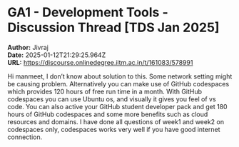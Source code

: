 # GA1 - Development Tools - Discussion Thread [TDS Jan 2025]

**Author:** Jivraj  
**Date:** 2025-01-12T21:29:25.964Z  
**URL:** https://discourse.onlinedegree.iitm.ac.in/t/161083/578991

Hi manmeet,
I don’t know about solution to this.
Some network setting might be causing problem.
Alternatively you can make use of GitHub codespaces which provides 120 hours of free run time in a month. With GitHub codespaces you can use Ubuntu os, and visually it gives you feel of vs code. You can also active your GitHub student developer pack and get 180 hours of GitHub codespaces and some more benefits such as cloud resources and domains.
I have done all questions of week1 and week2 on codespaces only, codespaces works very well if you have good internet connection.
